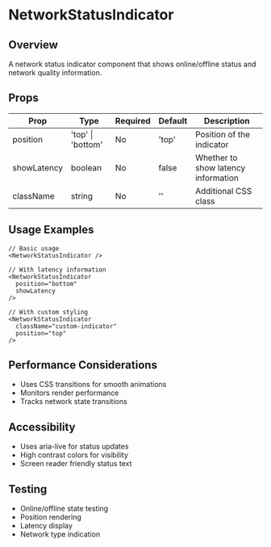 # NetworkStatusIndicator

## Overview
A network status indicator component that shows online/offline status and network quality information.

## Props
| Prop | Type | Required | Default | Description |
|------|------|----------|---------|-------------|
| position | 'top' \| 'bottom' | No | 'top' | Position of the indicator |
| showLatency | boolean | No | false | Whether to show latency information |
| className | string | No | '' | Additional CSS class |

## Usage Examples
```tsx
// Basic usage
<NetworkStatusIndicator />

// With latency information
<NetworkStatusIndicator 
  position="bottom"
  showLatency
/>

// With custom styling
<NetworkStatusIndicator
  className="custom-indicator"
  position="top"
/>
```

## Performance Considerations
- Uses CSS transitions for smooth animations
- Monitors render performance
- Tracks network state transitions

## Accessibility
- Uses aria-live for status updates
- High contrast colors for visibility
- Screen reader friendly status text

## Testing
- Online/offline state testing
- Position rendering
- Latency display
- Network type indication 